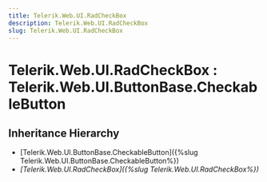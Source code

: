```yaml
---
title: Telerik.Web.UI.RadCheckBox
description: Telerik.Web.UI.RadCheckBox
slug: Telerik.Web.UI.RadCheckBox
---
```


# Telerik.Web.UI.RadCheckBox : Telerik.Web.UI.ButtonBase.CheckableButton

## Inheritance Hierarchy

* [Telerik.Web.UI.ButtonBase.CheckableButton]({%slug Telerik.Web.UI.ButtonBase.CheckableButton%})
* *[Telerik.Web.UI.RadCheckBox]({%slug Telerik.Web.UI.RadCheckBox%})*

